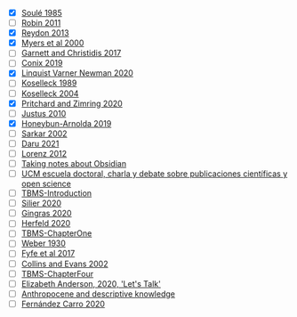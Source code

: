 - [x] [Soulé 1985](Soulé%201985.md)
- [ ] [Robin 2011](Robin%202011.md)
- [x] [Reydon 2013](Reydon%202013.md)
- [x] [Myers et al 2000](Myers%20et%20al%202000.md)
- [ ] [Garnett and Christidis 2017](Garnett%20and%20Christidis%202017.md)
- [ ] [Conix 2019](Conix%202019.md)
- [x] [Linquist Varner Newman 2020](Linquist%20Varner%20Newman%202020.md)
- [ ] [Koselleck 1989](Koselleck%201989.md)
- [ ] [Koselleck 2004](Koselleck%202004.md)
- [x] [Pritchard and Zimring 2020](Pritchard%20and%20Zimring%202020.md)
- [ ] [Justus 2010](Justus%202010.md)
- [x] [Honeybun-Arnolda 2019](Honeybun-Arnolda%202019.md)
- [ ] [Sarkar 2002](Sarkar%202002.md)
- [ ] [Daru 2021](Daru%202021.md)
- [ ] [Lorenz 2012](Lorenz%202012.md)
- [ ] [Taking notes about Obsidian](Taking%20notes%20about%20Obsidian.md)
- [ ] [UCM escuela doctoral, charla y debate sobre publicaciones científicas y open science](UCM%20escuela%20doctoral,%20charla%20y%20debate%20sobre%20publicaciones%20científicas%20y%20open%20science.md)
- [ ] [TBMS-Introduction](TBMS-Introduction.md)
- [ ] [Silier 2020](Silier%202020.md)
- [ ] [Gingras 2020](Gingras%202020.md)
- [ ] [Herfeld 2020](Herfeld%202020.md)
- [ ] [TBMS-ChapterOne](TBMS-ChapterOne.md)
- [ ] [Weber  1930](Weber%20%201930.md)
- [ ] [Fyfe et al 2017](Fyfe%20et%20al%202017.md)
- [ ] [Collins and Evans 2002](Collins%20and%20Evans%202002.md)
- [ ] [TBMS-ChapterFour](TBMS-ChapterFour.md)
- [ ] [Elizabeth Anderson, 2020, 'Let's Talk'](Elizabeth%20Anderson,%202020,%20'Let's%20Talk'.md)
- [ ] [Anthropocene and descriptive knowledge](Anthropocene%20and%20descriptive%20knowledge.md)
- [ ] [Fernández Carro 2020](Fernández%20Carro%202020.md)